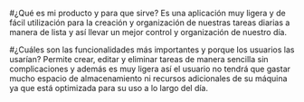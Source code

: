 #¿Qué es mi producto y para que sirve?
Es una aplicación muy ligera y de fácil utilización para la creación y organización de
nuestras tareas diarias a manera de lista y así llevar un mejor control y organización de nuestro día.

#¿Cuáles son las funcionalidades más importantes y porque los usuarios las usarían?
Permite crear, editar y eliminar tareas de manera sencilla sin complicaciones y además es muy ligera
así el usuario no tendrá que gastar mucho espacio de almacenamiento ni recursos adicionales de su máquina
ya que está optimizada para su uso a lo largo del día.

